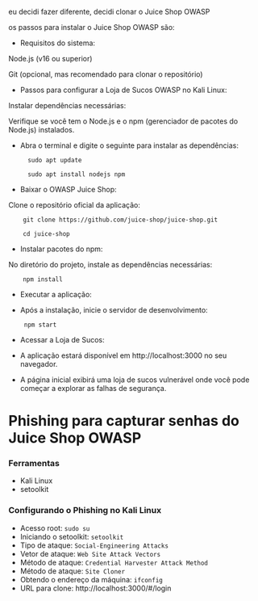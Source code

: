 eu decidi fazer diferente, decidi clonar o Juice Shop OWASP
		
os passos para instalar o Juice Shop OWASP são:

- Requisitos do sistema:

Node.js (v16 ou superior)

Git (opcional, mas recomendado para clonar o repositório)

- Passos para configurar a Loja de Sucos OWASP no Kali Linux:

Instalar dependências necessárias:

Verifique se você tem o Node.js e o npm (gerenciador de pacotes do Node.js) instalados.

- Abra o terminal e digite o seguinte para instalar as dependências:

    	sudo apt update
    
    	sudo apt install nodejs npm

- Baixar o OWASP Juice Shop:

 Clone o repositório oficial da aplicação:

    	git clone https://github.com/juice-shop/juice-shop.git
     
    	cd juice-shop

- Instalar pacotes do npm:

 No diretório do projeto, instale as dependências necessárias:

    	npm install

- Executar a aplicação:

 - Após a instalação, inicie o servidor de desenvolvimento:

   		npm start

- Acessar a Loja de Sucos:

- A aplicação estará disponível em http://localhost:3000 no seu navegador.

- A página inicial exibirá uma loja de sucos vulnerável onde você pode começar a explorar as falhas de segurança.


# Phishing para capturar senhas do Juice Shop OWASP

### Ferramentas

- Kali Linux
- setoolkit

### Configurando o Phishing no Kali Linux

- Acesso root: ``` sudo su ```
- Iniciando o setoolkit: ``` setoolkit ```
- Tipo de ataque: ``` Social-Engineering Attacks ```
- Vetor de ataque: ``` Web Site Attack Vectors ```
- Método de ataque: ```Credential Harvester Attack Method ```
- Método de ataque: ``` Site Cloner ```
- Obtendo o endereço da máquina: ``` ifconfig ```
- URL para clone: http://localhost:3000/#/login

